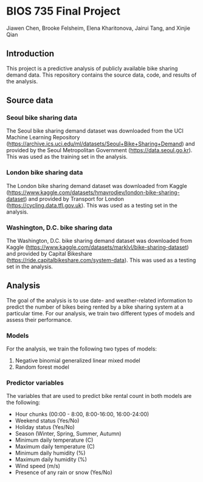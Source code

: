 # BIOS 735 Final Project

Jiawen Chen, Brooke Felsheim, Elena Kharitonova, Jairui Tang, and Xinjie Qian

## Introduction
This project is a predictive analysis of publicly available bike sharing demand data. This repository contains the source data, code, and results of the analysis.

## Source data

### Seoul bike sharing data

The Seoul bike sharing demand dataset was downloaded from the UCI Machine Learning Repository (https://archive.ics.uci.edu/ml/datasets/Seoul+Bike+Sharing+Demand) and provided by the Seoul Metropolitan Government (https://data.seoul.go.kr). This was used as the training set in the analysis.

### London bike sharing data

The London bike sharing demand dataset was downloaded from Kaggle (https://www.kaggle.com/datasets/hmavrodiev/london-bike-sharing-dataset) and provided by Transport for London (https://cycling.data.tfl.gov.uk). This was used as a testing set in the analysis.

### Washington, D.C. bike sharing data

The Washington, D.C. bike sharing demand dataset was downloaded from Kaggle (https://www.kaggle.com/datasets/marklvl/bike-sharing-dataset) and provided by Capital Bikeshare (https://ride.capitalbikeshare.com/system-data). This was used as a testing set in the analysis.

## Analysis

The goal of the analysis is to use date- and weather-related information to predict the number of bikes being rented by a bike sharing system at a particular time. For our analysis, we train two different types of models and assess their performance.

### Models 

For the analysis, we train the following two types of models:     

  1. Negative binomial generalized linear mixed model
  2. Random forest model

### Predictor variables

The variables that are used to predict bike rental count in both models are the following:     

  * Hour chunks (00:00 - 8:00, 8:00-16:00, 16:00-24:00)
  * Weekend status (Yes/No)
  * Holiday status (Yes/No)
  * Season (Winter, Spring, Summer, Autumn)
  * Minimum daily temperature (C)
  * Maximum daily temperature (C)
  * Minimum daily humidity (%)
  * Maximum daily humidity (%)
  * Wind speed (m/s)
  * Presence of any rain or snow (Yes/No)
